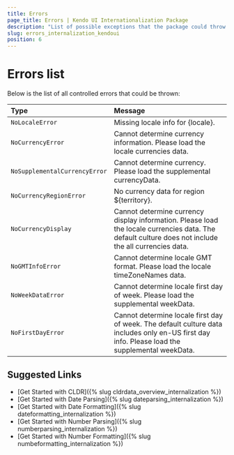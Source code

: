 ```yaml
---
title: Errors
page_title: Errors | Kendo UI Internationalization Package
description: "List of possible exceptions that the package could throw."
slug: errors_internalization_kendoui
position: 6
---
```


# Errors list

Below is the list of all controlled errors that could be thrown:

| Type                         | Message
|:---                          |:---
|`NoLocaleError`               | Missing locale info for {locale}.
|`NoCurrencyError`             | Cannot determine currency information. Please load the locale currencies data.
|`NoSupplementalCurrencyError` | Cannot determine currency. Please load the supplemental currencyData.
|`NoCurrencyRegionError`       | No currency data for region ${territory}.
|`NoCurrencyDisplay`           | Cannot determine currency display information. Please load the locale currencies data. The default culture does not include the all currencies data.
|`NoGMTInfoError`              | Cannot determine locale GMT format. Please load the locale timeZoneNames data.
|`NoWeekDataError`             | Cannot determine locale first day of week. Please load the supplemental weekData.
|`NoFirstDayError`             | Cannot determine locale first day of week. The default culture data includes only en-US first day info. Please load the supplemental weekData.

## Suggested Links

* [Get Started with CLDR]({% slug cldrdata_overview_internalization %})
* [Get Started with Date Parsing]({% slug dateparsing_internalization %})
* [Get Started with Date Formatting]({% slug dateformatting_internalization %})
* [Get Started with Number Parsing]({% slug numberparsing_internalization %})
* [Get Started with Number Formatting]({% slug numbeformatting_internalization %})
